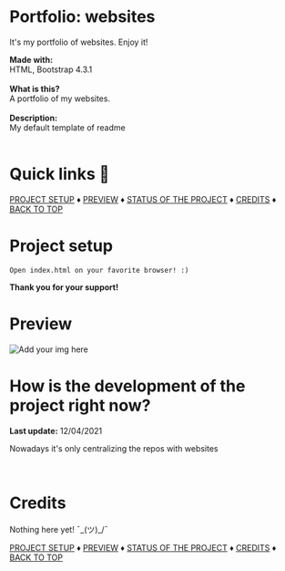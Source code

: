 # Portfolio: websites
It's my portfolio of websites. Enjoy it!

<b>Made with:</b><br/>
HTML, Bootstrap 4.3.1
<br/><br/>
<b>What is this?</b><br/>
A portfolio of my websites.
<br/><br/>
<b>Description:</b><br/>
My default template of readme
<br/><br/>
# Quick links &#128150;
<div>
  
[PROJECT SETUP](#Project-setup) &diams; [PREVIEW](#Preview) &diams; [STATUS OF THE PROJECT](#How-is-the-development-of-the-project-right-now) &diams; [CREDITS](#Credits) &diams; [BACK TO TOP](#Portfolio-websites)

<div>

# Project setup
```
Open index.html on your favorite browser! :)
```

<b>Thank you for your support!</b>

# Preview
<img src="overview.png" alt="Add your img here" />


# How is the development of the project right now?
<b>Last update:</b> 12/04/2021

Nowadays it's only centralizing the repos with websites

<br/>

# Credits

Nothing here yet! ¯\_(ツ)_/¯


<div>
  
[PROJECT SETUP](#Project-setup) &diams; [PREVIEW](#Preview) &diams; [STATUS OF THE PROJECT](#How-is-the-development-of-the-project-right-now) &diams; [CREDITS](#Credits) &diams; [BACK TO TOP](#Portfolio-websites)

<div>

